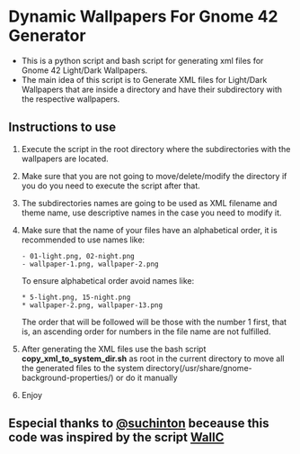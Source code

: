 # Dynamic Wallpapers For Gnome 42 Generator
* This is a python script and bash script for generating xml files for Gnome 42 Light/Dark Wallpapers.
* The main idea of this script is to Generate XML files for Light/Dark Wallpapers that are inside a directory and have 
their subdirectory with the respective wallpapers.

## Instructions to use
 1. Execute the script in the root directory where the subdirectories with the wallpapers are located.
 2. Make sure that you are not going to move/delete/modify the directory if you do you need to execute the script after 
    that.
 3. The subdirectories names are going to be used as XML filename and theme name, use descriptive names in the case you 
    need to modify it. 
 4. Make sure that the name of your files have an alphabetical order, it is recommended to use names like:

        - 01-light.png, 02-night.png
        - wallpaper-1.png, wallpaper-2.png
    To ensure alphabetical order avoid names like:

        * 5-light.png, 15-night.png
        * wallpaper-2.png, wallpaper-13.png
    The order that will be followed will be those with the number 1 first, that is, an ascending order for numbers in 
    the file name are not fulfilled.
 5. After generating the XML files use the bash script **copy_xml_to_system_dir.sh** as root in the current directory to move
    all the generated files to the system directory(/usr/share/gnome-background-properties/) or do it manually
 6. Enjoy

## Especial thanks to [@suchinton](https://github.com/suchinton) beceause this code was inspired by the script [WallC](https://github.com/suchinton/WallC)
 
